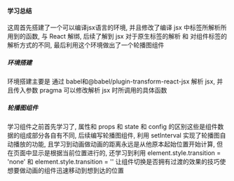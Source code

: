 #### 学习总结
这周首先搭建了一个可以编译jsx语言的环境, 并且修改了编译 jsx 中标签所解析所用到的函数, 与 React 解绑, 后续了解到 jsx 对于原生标签的解析 和 对组件标签的解析方式的不同, 最后利用这个环境做出了一个轮播图组件


##### 环境搭建
环境搭建主要是 通过 babel和@babel/plugin-transform-react-jsx 解析 jsx, 并且传入参数 pragma 可以修改解析 jsx 时所调用的具体函数


##### 轮播图组件
学习组件之前首先学习了, 属性和 props 和 state 和 config 的区别这些是组件数据的组成部分各自有不同, 后续编写轮播图组件, 利用 setInterval 实现了轮播图自动播放的功能, 且学习到动画做动画的距离永远是从他原本起始位置开始计算, 但在页面中显示是根据当前位置进行的, 还学习到利用 element.style.transition = 'none' 和 element.style.transition = '' 让组件切换是否拥有过渡的效果的技巧使想要做动画的组件迅速移动到想到达的位置

